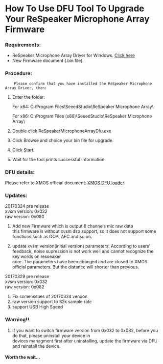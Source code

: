 How To Use DFU Tool To Upgrade Your ReSpeaker Microphone Array Firmware
=======================================================================

### Requirements:
+ ReSpeaker Microphone Array Driver for Windows. [Click here](https://github.com/Fuhua-Chen/ReSpeaker_Microphone_Array_Driver)
+ New Firmware document (.bin file).

### Procedure:
		Please confirm that you have installed the ReSpeaker Microphone Array Driver, then:
1.	Enter the folder: 

	For x64: C:\Program Files\SeeedStudio\ReSpeaker Microphone Array\
	
	For x86: C:\Program Files (x86)\SeeedStudio\ReSpeaker Microphone Array\
	
2.	Double click ReSpeakerMicrophoneArrayDfu.exe

3.	Click Browse and choice your bin file for upgrade.

4.	Click Start.

5.	Wait for the tool prints successful information.

### DFU details:
Please refer to XMOS official document:	
[XMOS DFU loader](https://www.xmos.com/support/boards?version=latest&product=14772&component=14441&page=5)

### Updates:  
20170324 pre release  
xvsm version: 0x032  
raw  version: 0x080  

1. Add new Firmware which is output 8 channels mic raw data  
this firmware is without xvsm dsp support, so it does not support some functions such as DOA, AEC and so on.  

2. update xvsm version(initial version) parameters:
According to users' feedback, noise supression is not work well and cannot recognize the key words on resoeaker  
core. The parameters have been changed and are closed to XMOS official parameters. But the distance will shorter
than previous.

20170329 pre release  
xvsm version: 0x032  
raw  version: 0x082  

1. Fix some issues of 20170324 version  
2. raw version support to 32k sample rate  
3. support USB High Speed  

### Warning!!  
1. if you want to switch firmware version from 0x032 to 0x082, before you do that, please uninstall your device in   
devices managment first after uninstalling, update the firmware via DFU and reinstall the device.

#### Worth the wait...

